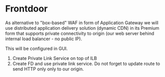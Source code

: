 # Frontdoor
As alternative to "box-based" WAF in form of Application Gateway we will use distributed application delivery solution (dynamic CDN) in its Premium form that supports private connectivity to origin (our web server behind internal load balancer - no public IP).

This will be configured in GUI.

1. Create Private Link Service on top of ILB
2. Create FD and use private link service. Do not forget to update route to send HTTP only only to our origin.